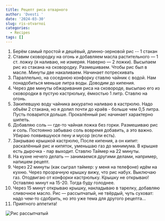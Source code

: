 ```yaml
---
title: Рецепт риса отварного
author: 'Dvesti '
date: '2024-03-30'
slug: ris-otvarnoi
categories:
  - Recipes
tags: []
---
```


01. Берём самый простой и дешёвый, длинно-зерновой рис -- 1 стакан
02. Ставим сковородку на огонь и добавляем масла растительного — 1 ст. ложку (я наливаю, не измеряя. Наверно — 2 ложки). Высыпаем рис из стакана на сковородку. Размешиваем. Чтобы рис был в масле. Минуты две накаливаем. Начинает потрескивать
03. Параллельно, на соседнюю конфорку ставлю чайник с водой. Нам понадобиться меньше литра воды. Доводим до кипения.
04. Через две минуты обжаривания риса на сковороде, высыпаю его из сковородки в пустую кастрюльку, ёмкостью 1 литр. Ставлю на огонь.
05. Закипевшую воду чайника аккуратно наливаю в кастрюлю. Надо объём 2 стакана, но я долил почти до краёв - больше чем 0,5 литра. Пусть поварится дольше. Прокалённый рис начинает характерно шипеть.
06. Добавляю соль — где-то чайная ложка без горки. Размешиваю рис и соль. Постоянно забываю соль вовремя добавить, а это важно. Убираю появившуюся пену и мусор (если есть).
07. Закрываю крышкой кастрюлю, После кипения, а он кипит: раскалённый рис и кипяток, уменьшаю газ до минимума. В крышке есть дырочка - пар выходит. Ставлю Таймер на 22 минуты.
08. На кухне нечего делать — занимаемся другими делами, например, напишем рецепт.
09. Через 22 минуты (как сыграл таймер: у меня на телефоне) идём на кухню. Через прозрачную крышку вижу, что рис набух. Выключаю газ. Отодвигаю от конфорки кастрюльку. Крышку не открываю! Оставляю минут на 15-20. Тогда буду голоднее.
10. Через 15 минут открываю крышку, накладываю в тарелку, добавляю сливочное масло. Рис — рассыпчатый, не твёрдый, чуть суховат: надо чем-то сдобрить, но это уже тема для другого рецепта...
11. Приятного аппетита!  

![Рис рассыпчатый](https://static.1000.menu/img/content-v2/8e/94/44188/rassypchatyi-ris-na-garnir-v-kastrule_1584397656_7_max.jpg)  

